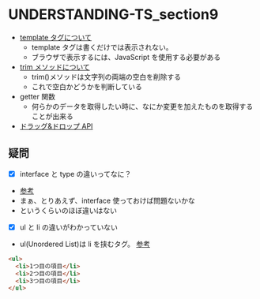 # UNDERSTANDING-TS_section9

- [template タグについて](https://qiita.com/saka212/items/ac77e778b7e323749e61)
  - template タグは書くだけでは表示されない。
  - ブラウザで表示するには、JavaScript を使用する必要がある
- [trim メソッドについて](https://developer.mozilla.org/ja/docs/Web/JavaScript/Reference/Global_Objects/String/trim)
  - trim()メソッドは文字列の両端の空白を削除する
  - これで空白かどうかを判断している
- getter 関数
  - 何らかのデータを取得したい時に、なにか変更を加えたものを取得することが出来る
- [ドラッグ&ドロップ API](https://developer.mozilla.org/ja/docs/Web/API/HTML_Drag_and_Drop_API)

## 疑問

- [x] interface と type の違いってなに？
- [参考](https://zenn.dev/luvmini511/articles/6c6f69481c2d17)
- まぁ、とりあえず、interface 使っておけば問題ないかな
- というくらいのほぼ違いはない

- [x] ul と li の違いがわかっていない
- ul(Unordered List)は li を挟むタグ。 [参考](https://saruwakakun.com/html-css/basic/ul-ol-li)

```html
<ul>
  <li>1つ目の項目</li>
  <li>2つ目の項目</li>
  <li>3つ目の項目</li>
</ul>
```


